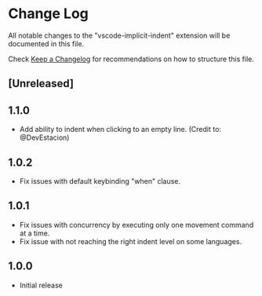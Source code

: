 # Change Log

All notable changes to the "vscode-implicit-indent" extension will be documented in this file.

Check [Keep a Changelog](http://keepachangelog.com/) for recommendations on how to structure this file.

## [Unreleased]

## 1.1.0

- Add ability to indent when clicking to an empty line. (Credit to: @DevEstacion)

## 1.0.2

- Fix issues with default keybinding "when" clause.

## 1.0.1

- Fix issues with concurrency by executing only one movement command at a time.
- Fix issue with not reaching the right indent level on some languages.

## 1.0.0

- Initial release
